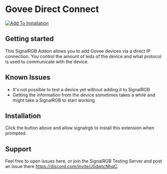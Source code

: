 # Govee Direct Connect

[![Add To Installation](https://marketplace.signalrgb.com/resources/add-extension-256.png)](signalrgb://addon/install?url=https://github.com/fu-raz/signalrgb-govee-direct-connect)

## Getting started
This SignalRGB Addon allows you to add Govee devices via a direct IP connection. You control the amount of leds of the device and what protocol is used to communicate with the device.

## Known Issues
- It's not possible to test a device yet without adding it to SignalRGB
- Getting the information from the device sometimes takes a while and might take a SignalRGB to start working

## Installation
Click the button above and allow signalrgb to install this extension when prompted.

## Support
Feel free to open issues here, or join the SignalRGB Testing Server and post an issue there https://discord.com/invite/J5dwtcNhqC.
